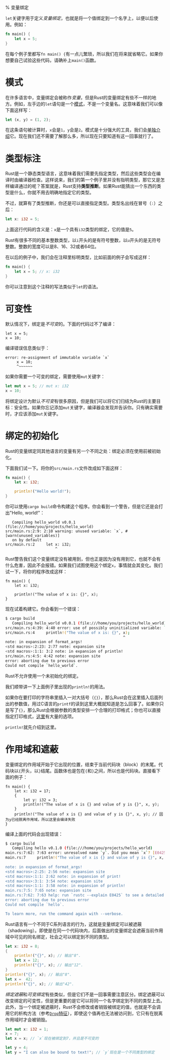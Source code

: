 % 变量绑定

`let`关键字用于定义*变量绑定*，也就是将一个值绑定到一个名字上，以便以后使用。例如：

```rust
fn main() {
    let x = 5;
}
```

在每个例子里都写`fn main() {`有一点儿繁琐，所以我们在将来就省略它。如果你想要自己试验这些代码，请确补上`main()`函数。

# 模式

在许多语言中，变量绑定会被称作*变量*，但是Rust的变量绑定有些不一样的地方。例如，左手边的`let`语句是一个[模式][pattern]，不是一个变量名。这意味着我们可以像下面这样写：

```rust
let (x, y) = (1, 2);
```

在这条语句被计算时，`x`会是`1`，`y`会是`2`。模式是十分强大的工具，我们会[单独介绍][pattern]它。现在我们还不需要了解那么多，所以现在只要知道有这一回事就行了。

[pattern]: patterns.html

# 类型标注

Rust是一个静态类型语言，这意味着我们需要先指定类型，然后这些类型会在编译时由编译器检查。这样说来，我们的第一个例子里并没有指明类型，那它又是怎样编译通过的呢？答案就是，Rust支持**类型推断**。如果Rust能猜出一个东西的类型是什么，你就不用去明确地指定它的类型。

不过，就算有了类型推断，你还是可以直接指定类型。类型名出线在冒号（`:`）之后：

```rust
let x: i32 = 5;
```

上面这行代码的含义是：`x`是一个具有`i32`类型的绑定，它的值是`5`。

Rust有很多不同的基本整数类型，以`i`开头的是有符号整数，以`u`开头的是无符号整数。整数的宽度可以是8、16、32或者64位。

在以后的例子中，我们会在注释里标明类型，比如前面的例子会写成这样：

```rust
fn main() {
    let x = 5; // x: i32
}
```

你可以注意到这个注释的写法类似于`let`的语法。

# 可变性

默认情况下，绑定是*不可变*的。下面的代码过不了编译：

```rust,ignore
let x = 5;
x = 10;
```

编译错误信息类似于：

```text
error: re-assignment of immutable variable `x`
     x = 10;
     ^~~~~~~
```

如果你需要一个可变的绑定，需要使用`mut`关键字：

```rust
let mut x = 5; // mut x: i32
x = 10;
```

将绑定设计为默认*不可变*有很多原因，但是我们可以将它们归结为Rust的主要目标：安全性。如果你忘记添加`mut`关键字，编译器会发现并告诉你。只有确实需要时，才应该添加`mut`关键字。

# 绑定的初始化

Rust的变量绑定同其他语言的变量有另一个不同之处：绑定必须在使用前被初始化。

下面我们试一下。将你的`src/main.rs`文件改成如下面这样：

```rust
fn main() {
    let x: i32;

    println!("Hello world!");
}
```

你可以使用`cargo build`命令构建这个程序。你会看到一个警告，但是它还是会打出"Hello, world!"：

```text
   Compiling hello_world v0.0.1 (file:///home/you/projects/hello_world)
src/main.rs:2:9: 2:10 warning: unused variable: `x`, #[warn(unused_variables)]
   on by default
src/main.rs:2     let x: i32;
                      ^
```

Rust警告我们这个变量绑定没有被用到，但也正是因为没有用到它，也就不会有什么危害，因此不会报错。如果我们试图使用这个绑定`x`，事情就会其变化。我们试一下，将你的程序改成这样：

```rust,ignore
fn main() {
    let x: i32;

    println!("The value of x is: {}", x);
}
```

现在试着构建它。你会看到一个错误：

```bash
$ cargo build
   Compiling hello_world v0.0.1 (file:///home/you/projects/hello_world)
src/main.rs:4:39: 4:40 error: use of possibly uninitialized variable: `x`
src/main.rs:4     println!("The value of x is: {}", x);
                                                    ^
note: in expansion of format_args!
<std macros>:2:23: 2:77 note: expansion site
<std macros>:1:1: 3:2 note: in expansion of println!
src/main.rs:4:5: 4:42 note: expansion site
error: aborting due to previous error
Could not compile `hello_world`.
```

Rust不允许使用一个未初始化的绑定。

我们顺带讲一下上面例子里出现的`println!`的用法。

如果你在要打印的字符串里插入一对大括号（`{}`），那么Rust会在这里插入后面列出的参数值，用过C语言的`printf`的读到这里大概就知道是怎么回事了。如果你只是写了`{}`，那么Rust会根据参数的类型安排一个合理的打印格式；你也可以直接指定打印格式，[这里][format]有大量的选项。

`println!`就先介绍到这里。

[format]: ../std/fmt/index.html

# 作用域和遮蔽

变量绑定的作用域开始于它出现的位置，结束于当前代码块（block）的末尾。代码块以`{`开头，以`}`结尾。函数体也是包在`{`和`}`之间，所以也是代码块。直接看下面的例子：

```rust,ignore
fn main() {
    let x: i32 = 17;
    {
        let y: i32 = 3;
        println!("The value of x is {} and value of y is {}", x, y);
    }
    println!("The value of x is {} and value of y is {}", x, y); // 因为y已经脱离作用域，所以这里会编译失败
}
```

编译上面的代码会出现错误：

```bash
$ cargo build
   Compiling hello v0.1.0 (file:///home/you/projects/hello_world)
main.rs:7:62: 7:63 error: unresolved name `y`. Did you mean `x`? [E0425]
main.rs:7     println!("The value of x is {} and value of y is {}", x, y); // This won't work.
                                                                       ^
note: in expansion of format_args!
<std macros>:2:25: 2:56 note: expansion site
<std macros>:1:1: 2:62 note: in expansion of print!
<std macros>:3:1: 3:54 note: expansion site
<std macros>:1:1: 3:58 note: in expansion of println!
main.rs:7:5: 7:65 note: expansion site
main.rs:7:62: 7:63 help: run `rustc --explain E0425` to see a detailed explanation
error: aborting due to previous error
Could not compile `hello`.

To learn more, run the command again with --verbose.
```

Rust语言有一个不同于C系列语言的行为，这就是变量绑定可以被遮蔽（shadowing）。即使是在同一个代码块内，后面做出的变量绑定会遮蔽当前作用域中可见的同名绑定，社会之可以绑定到不同的类型。

```rust
let x: i32 = 8;
{
    println!("{}", x); // 输出"8".
    let x = 12;
    println!("{}", x); // 输出"12".
}
println!("{}", x); // 输出"8".
let x =  42;
println!("{}", x); // 输出"42".
```

*绑定遮蔽*和*可变绑定*有些类似，但是它们不是一回事需要注意区分。绑定遮蔽可以改变绑定的可变性，但是更重要的是它可以将同一个名字绑定到不同的类型上去。此外，当一个绑定被遮蔽时，Rust不会修改或者销毁被绑定的值，也就是不会调用它的析构方法（参考[`Drop`特征](drop.html)），即使这个值再也无法被访问到，它只有在脱离作用域时才会被销毁。

```rust
let mut x: i32 = 1;
x = 7;
let x = x; // `x`现在被绑定到7，并且是不可变的

let y = 4;
let y = "I can also be bound to text!"; // `y`现在是一个不同类型的绑定
```
